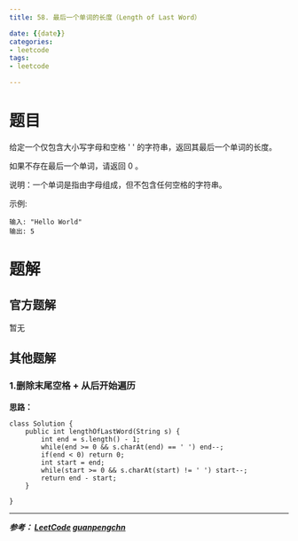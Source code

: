 ```yaml
---
title: 58. 最后一个单词的长度（Length of Last Word）

date: {{date}}
categories:
- leetcode
tags:
- leetcode

---
```

# 题目
给定一个仅包含大小写字母和空格 ' ' 的字符串，返回其最后一个单词的长度。

如果不存在最后一个单词，请返回 0 。

说明：一个单词是指由字母组成，但不包含任何空格的字符串。

示例:
```
输入: "Hello World"
输出: 5
```



# 题解

## 官方题解
暂无

## 其他题解
### 1.删除末尾空格 + 从后开始遍历
**思路：**
```
class Solution {
    public int lengthOfLastWord(String s) {
        int end = s.length() - 1;
        while(end >= 0 && s.charAt(end) == ' ') end--;
        if(end < 0) return 0;
        int start = end;
        while(start >= 0 && s.charAt(start) != ' ') start--;
        return end - start;
    }

}
```


---
***参考：
[LeetCode](https://leetcode-cn.com/problems/length-of-last-word/)
[guanpengchn](https://leetcode-cn.com/problems/length-of-last-word/solution/hua-jie-suan-fa-58-zui-hou-yi-ge-dan-ci-de-chang-d/)***
